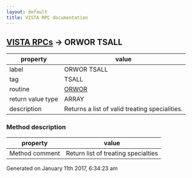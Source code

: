```yaml
---
layout: default
title: VISTA RPC documentation
---
```




## [VISTA RPCs](TableOfContent.md) &#8594; ORWOR TSALL 

 property | value 
--- | --- 
 label | ORWOR TSALL
 tag | TSALL
 routine | [ORWOR](http://code.osehra.org/dox/Routine_ORWOR_source.html)
 return value type | ARRAY
 description | Returns a list of valid treating specialities.


### Method description

 property | value 
--- | --- 
 Method comment | Return list of treating specialties




Generated on January 11th 2017, 6:34:23 am